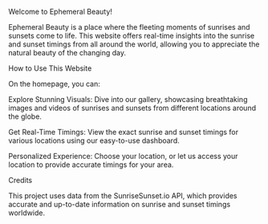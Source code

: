 Welcome to Ephemeral Beauty!

Ephemeral Beauty is a place where the fleeting moments of sunrises and sunsets come to life. This website offers real-time insights into the sunrise and sunset timings from all around the world, allowing you to appreciate the natural beauty of the changing day.

How to Use This Website

On the homepage, you can:

Explore Stunning Visuals: Dive into our gallery, showcasing breathtaking images and videos of sunrises and sunsets from different locations around the globe.

Get Real-Time Timings: View the exact sunrise and sunset timings for various locations using our easy-to-use dashboard.

Personalized Experience: Choose your location, or let us access your location to provide accurate timings for your area.

Credits

This project uses data from the SunriseSunset.io API, which provides accurate and up-to-date information on sunrise and sunset timings worldwide.

